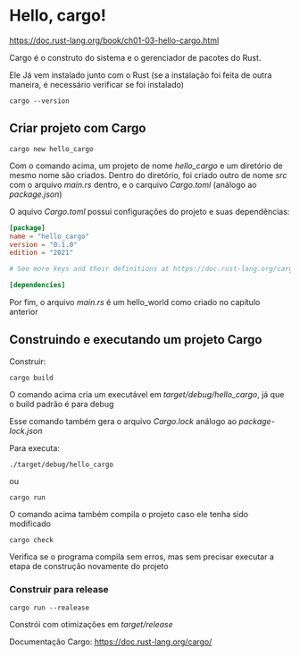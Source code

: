 # Hello, cargo!
https://doc.rust-lang.org/book/ch01-03-hello-cargo.html

Cargo é o construto do sistema e o gerenciador de pacotes do Rust.

Ele Já vem instalado junto com o Rust (se a instalação foi feita de outra maneira, é necessário verificar se foi instalado)

``` shell
cargo --version
```

## Criar projeto com Cargo

``` shell
cargo new hello_cargo
```

Com o comando acima, um projeto de nome *hello_cargo* e um diretório de mesmo nome são criados. Dentro do diretório, foi criado outro de nome *src* com o arquivo *main.rs* dentro, e o carquivo *Cargo.toml* (análogo ao *package.json*)

O aquivo *Cargo.toml* possui configurações do projeto e suas dependências:

``` toml
[package]
name = "hello_cargo"
version = "0.1.0"
edition = "2021"

# See more keys and their definitions at https://doc.rust-lang.org/cargo/reference/manifest.html

[dependencies]

```

Por fim, o arquivo *main.rs* é um hello_world como criado no capítulo anterior

## Construindo e executando um projeto Cargo

Construir:

``` shell
cargo build
```

O comando acima cria um executável em *target/debug/hello_cargo*, já que o build padrão é para debug

Esse comando também gera o arquivo *Cargo.lock* análogo ao *package-lock.json*

Para executa:

``` shell
./target/debug/hello_cargo
```

ou

```
cargo run
```

O comando acima também compila o projeto caso ele tenha sido modificado

```
cargo check
```

Verifica se o programa compila sem erros, mas sem precisar executar a etapa de construção novamente do projeto

### Construir para release

``` shell
cargo run --realease
```

Constrói com otimizações em *target/release*



Documentação Cargo: https://doc.rust-lang.org/cargo/